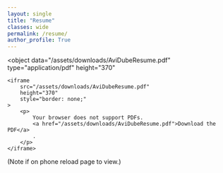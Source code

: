 ```yaml
---
layout: single
title: "Resume"
classes: wide
permalink: /resume/
author_profile: True
---
```


<object
	data="/assets/downloads/AviDubeResume.pdf"
	type="application/pdf"
	height="370"
>
	<iframe
		src="/assets/downloads/AviDubeResume.pdf"
		height="370"
		style="border: none;"
	>
		<p>
			Your browser does not support PDFs.
			<a href="/assets/downloads/AviDubeResume.pdf">Download the PDF</a>
			.
		</p>
	</iframe>
</object>
(Note if on phone reload page to view.)
